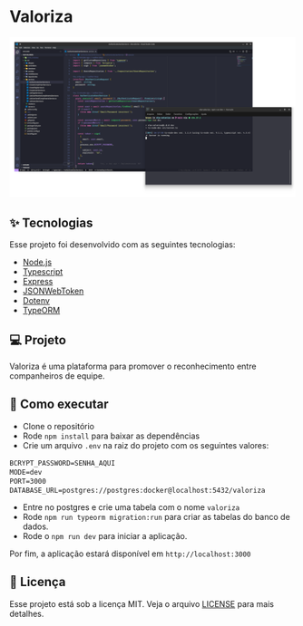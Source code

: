 # Valoriza

<p align="center">
  <img alt="Preview" src="./.github/preview.png">
</p>

## ✨ Tecnologias

Esse projeto foi desenvolvido com as seguintes tecnologias:

- [Node.js](https://nodejs.org/en/)
- [Typescript](https://www.typescriptlang.org/)
- [Express](https://expressjs.com/pt-br/)
- [JSONWebToken](https://github.com/auth0/node-jsonwebtoken)
- [Dotenv](https://github.com/motdotla/dotenv)
- [TypeORM](https://typeorm.io/#/)

## 💻 Projeto

Valoriza é uma plataforma para promover o reconhecimento entre companheiros de equipe.

## 🚀 Como executar

- Clone o repositório
- Rode `npm install` para baixar as dependências
- Crie um arquivo `.env` na raiz do projeto com os seguintes valores:

```.env
BCRYPT_PASSWORD=SENHA_AQUI
MODE=dev
PORT=3000
DATABASE_URL=postgres://postgres:docker@localhost:5432/valoriza
```

- Entre no postgres e crie uma tabela com o nome `valoriza`
- Rode `npm run typeorm migration:run` para criar as tabelas do banco de dados.
- Rode o `npm run dev` para iniciar a aplicação.

Por fim, a aplicação estará disponível em `http://localhost:3000`

## 📄 Licença

Esse projeto está sob a licença MIT. Veja o arquivo [LICENSE](LICENSE) para mais detalhes.

